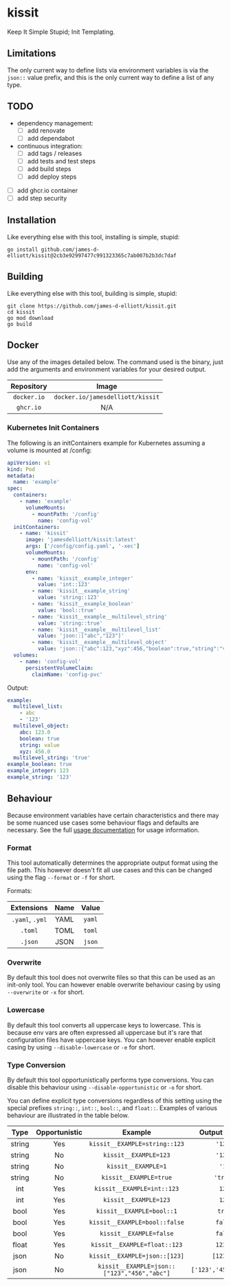 # kissit

Keep It Simple Stupid; Init Templating.

## Limitations

The only current way to define lists via environment variables is via the `json::` value prefix, and this is the only
current way to define a list of any type. 

## TODO

- dependency management:
  - [ ] add renovate
  - [ ] add dependabot
- continuous integration:
  - [ ] add tags / releases
  - [ ] add tests and test steps
  - [ ] add build steps
  - [ ] add deploy steps
- [ ] add ghcr.io container 
- [ ] add step security

## Installation

Like everything else with this tool, installing is simple, stupid:

```shell
go install github.com/james-d-elliott/kissit@2cb3e92997477c991323365c7ab007b2b3dc7daf
```

## Building

Like everything else with this tool, building is simple, stupid:

```shell
git clone https://github.com/james-d-elliott/kissit.git
cd kissit
go mod download
go build
```

## Docker

Use any of the images detailed below. The command used is the binary, just add the arguments and
environment variables for your desired output.

| Repository  |               Image                |
|:-----------:|:----------------------------------:|
| `docker.io` | `docker.io/jamesdelliott/kissit` |
|  `ghcr.io`  |                N/A                 |

### Kubernetes Init Containers

The following is an initContainers example for Kubernetes assuming a volume is mounted at /config:

```yaml
apiVersion: v1
kind: Pod
metadata:
  name: 'example'
spec:
  containers:
    - name: 'example'
      volumeMounts:
        - mountPath: '/config'
          name: 'config-vol'
  initContainers:
    - name: 'kissit'
      image: 'jamesdelliott/kissit:latest'
      args: ['/config/config.yaml', '-xec']
      volumeMounts:
        - mountPath: '/config'
          name: 'config-vol'
      env:
        - name: 'kissit__example_integer'
          value: 'int::123'
        - name: 'kissit__example_string'
          value: 'string::123'
        - name: 'kissit__example_boolean'
          value: 'bool::true'
        - name: 'kissit__example__multilevel_string'
          value: 'string::true'
        - name: 'kissit__example__multilevel_list'
          value: 'json::["abc","123"]'
        - name: 'kissit__example__multilevel_object'
          value: 'json::{"abc":123,"xyz":456,"boolean":true,"string":"value"}'
  volumes:
    - name: 'config-vol'
      persistentVolumeClaim:
        claimName: 'config-pvc'
```

Output:

```yaml
example:
  multilevel_list:
    - abc
    - '123'
  multilevel_object:
    abc: 123.0
    boolean: true
    string: value
    xyz: 456.0
  multilevel_string: 'true'
example_boolean: true
example_integer: 123
example_string: '123'
```

## Behaviour

Because environment variables have certain characteristics and there may be some nuanced use cases some behaviour flags 
and defaults are necessary. See the full [usage documentation](USAGE.md) for usage information.

### Format

This tool automatically determines the appropriate output format using the file path. This however doesn't fit all use
cases and this can be changed using the flag `--format` or `-f` for short.

Formats:

|   Extensions    | Name | Value  |
|:---------------:|:----:|:------:|
| `.yaml`, `.yml` | YAML | `yaml` |
|     `.toml`     | TOML | `toml` |
|     `.json`     | JSON | `json` |

### Overwrite

By default this tool does not overwrite files so that this can be used as an init-only tool. You can however enable 
overwrite behaviour casing by using
`--overwrite` or `-x` for short.

### Lowercase

By default this tool converts all uppercase keys to lowercase. This is because env vars are often expressed all 
uppercase but it's rare that configuration files have uppercase keys. You can however enable explicit casing by using
`--disable-lowercase` or `-e` for short.

### Type Conversion

By default this tool opportunistically performs type conversions. You can disable this behaviour using 
`--disable-opportunistic` or `-o` for short.

You can define explicit type conversions regardless of this setting using the special prefixes `string::`, `int::`, 
`bool::`, and `float::`. Examples of various behaviour are illustrated in the table below.

|  Type  | Opportunistic |                    Example                    |     Output (YAML)     |
|:------:|:-------------:|:---------------------------------------------:|:---------------------:|
| string |      Yes      |        `kissit__EXAMPLE=string::123`        |        `'123'`        |
| string |      No       |            `kissit__EXAMPLE=123`            |        `'123'`        |
| string |      No       |             `kissit__EXAMPLE=1`             |         `'1'`         |
| string |      No       |           `kissit__EXAMPLE=true`            |       `'true'`        |
|  int   |      Yes      |         `kissit__EXAMPLE=int::123`          |         `123`         |
|  int   |      Yes      |            `kissit__EXAMPLE=123`            |         `123`         |
|  bool  |      Yes      |          `kissit__EXAMPLE=bool::1`          |        `true`         |
|  bool  |      Yes      |        `kissit__EXAMPLE=bool::false`        |        `false`        |
|  bool  |      Yes      |           `kissit__EXAMPLE=false`           |        `false`        |
| float  |      Yes      |        `kissit__EXAMPLE=float::123`         |        `123.0`        |
|  json  |      No       |        `kissit__EXAMPLE=json::[123]`        |       `[123.0]`       |
|  json  |      No       | `kissit__EXAMPLE=json::["123","456","abc"]` | `['123','456','abc']` |
